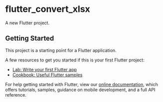 # flutter_convert_xlsx

A new Flutter project.

## Getting Started

This project is a starting point for a Flutter application.

A few resources to get you started if this is your first Flutter project:

- [Lab: Write your first Flutter app](https://flutter.dev/docs/get-started/codelab)
- [Cookbook: Useful Flutter samples](https://flutter.dev/docs/cookbook)

For help getting started with Flutter, view our
[online documentation](https://flutter.dev/docs), which offers tutorials,
samples, guidance on mobile development, and a full API reference.

<script type="module">
  // Import the functions you need from the SDKs you need
  import { initializeApp } from "https://www.gstatic.com/firebasejs/9.1.1/firebase-app.js";
  import { getAnalytics } from "https://www.gstatic.com/firebasejs/9.1.1/firebase-analytics.js";
  // TODO: Add SDKs for Firebase products that you want to use
  // https://firebase.google.com/docs/web/setup#available-libraries

  // Your web app's Firebase configuration
  // For Firebase JS SDK v7.20.0 and later, measurementId is optional
  const firebaseConfig = {
    apiKey: "AIzaSyCuX_cIKsr5_Om8_9UJlw6I5CIp_wssn7Q",
    authDomain: "flutter-xlsx-convert.firebaseapp.com",
    projectId: "flutter-xlsx-convert",
    storageBucket: "flutter-xlsx-convert.appspot.com",
    messagingSenderId: "687201532158",
    appId: "1:687201532158:web:9ee3a9393f13e188fc0daf",
    measurementId: "G-MFSECLEFYE"
  };

  // Initialize Firebase
  const app = initializeApp(firebaseConfig);
  const analytics = getAnalytics(app);
</script>